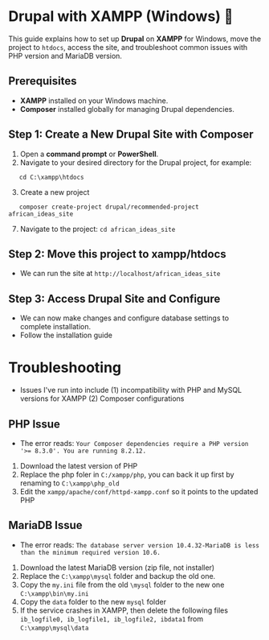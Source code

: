 # Drupal with XAMPP (Windows) 📑

This guide explains how to set up **Drupal** on **XAMPP** for Windows, move the project to `htdocs`, access the site, and troubleshoot common issues with PHP version and MariaDB version.

## Prerequisites
- **XAMPP** installed on your Windows machine.
- **Composer** installed globally for managing Drupal dependencies.

## Step 1: Create a New Drupal Site with Composer
1. Open a **command prompt** or **PowerShell**.
2. Navigate to your desired directory for the Drupal project, for example:
```
   cd C:\xampp\htdocs
```
3. Create a new project
```
   composer create-project drupal/recommended-project african_ideas_site
```
7. Navigate to the project: `cd african_ideas_site`

## Step 2: Move this project to xampp/htdocs
- We can run the site at `http://localhost/african_ideas_site`

## Step 3: Access Drupal Site and Configure
- We can now make changes and configure database settings to complete installation.
- Follow the installation guide

# Troubleshooting
- Issues I've run into include (1) incompatibility with PHP and MySQL versions for XAMPP (2) Composer configurations
## PHP Issue
- The error reads: `Your Composer dependencies require a PHP version '>= 8.3.0'. You are running 8.2.12.`
1. Download the latest version of PHP
2. Replace the php foler in `C:/xampp/php`, you can back it up first by renaming to `C:\xampp\php_old`
3. Edit the `xampp/apache/conf/httpd-xampp.conf` so it points to the updated PHP

## MariaDB Issue
- The error reads: `The database server version 10.4.32-MariaDB is less than the minimum required version 10.6.`
1. Download the latest MariaDB version (zip file, not installer)
2. Replace the `C:\xampp\mysql` folder and backup the old one.
3. Copy the `my.ini` file from the old `\mysql` folder to the new one `C:\xampp\bin\my.ini`
4. Copy the `data` folder to the new `mysql` folder
5. If the service crashes in XAMPP, then delete the following files
``` ib_logfile0, ib_logfile1, ib_logfile2, ibdata1``` from `C:\xampp\mysql\data`
